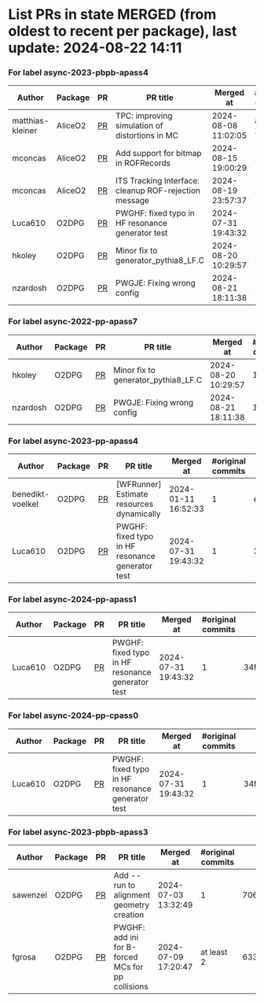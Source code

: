 # List PRs in state MERGED (from oldest to recent per package), last update: 2024-08-22 14:11 


### For label async-2023-pbpb-apass4

| Author | Package | PR | PR title | Merged at | #original commits | Merge commit |
| --- | --- | --- | --- | --- | --- | --- |
| matthias-kleiner | AliceO2 | [PR](https://github.com/AliceO2Group/AliceO2/pull/13345) | TPC: improving simulation of distortions in MC | 2024-08-08 11:02:05 | at least 2 | 91dd4df3c7a3a8b8f7e723b0325d18fa053aedc3 |
| mconcas | AliceO2 | [PR](https://github.com/AliceO2Group/AliceO2/pull/13385) | Add support for bitmap in ROFRecords | 2024-08-15 19:00:29 | 1 | b8782ae86cf2c129f81e571d101d966dd6e9c2ad |
| mconcas | AliceO2 | [PR](https://github.com/AliceO2Group/AliceO2/pull/13401) | ITS Tracking Interface: cleanup ROF-rejection message | 2024-08-19 23:57:37 | 1 | d5b33120a6a5779a054ee4160ab7d0f21907212e |
| Luca610 | O2DPG | [PR](https://github.com/AliceO2Group/O2DPG/pull/1717) | PWGHF: fixed typo in HF resonance generator test | 2024-07-31 19:43:32 | 1 | 34f5498e0b9b9408e532b38d1807488196fddb90 |
| hkoley | O2DPG | [PR](https://github.com/AliceO2Group/O2DPG/pull/1731) | Minor fix to generator_pythia8_LF.C | 2024-08-20 10:29:57 | 1 | ab8d3edaabc6cb6c5a73656c0afb532ded1d7d26 |
| nzardosh | O2DPG | [PR](https://github.com/AliceO2Group/O2DPG/pull/1735) | PWGJE: Fixing wrong config | 2024-08-21 18:11:38 | 1 | ecf17ea416c44a87bd2e53a09e650d32f5feca02 |


### For label async-2022-pp-apass7

| Author | Package | PR | PR title | Merged at | #original commits | Merge commit |
| --- | --- | --- | --- | --- | --- | --- |
| hkoley | O2DPG | [PR](https://github.com/AliceO2Group/O2DPG/pull/1731) | Minor fix to generator_pythia8_LF.C | 2024-08-20 10:29:57 | 1 | ab8d3edaabc6cb6c5a73656c0afb532ded1d7d26 |
| nzardosh | O2DPG | [PR](https://github.com/AliceO2Group/O2DPG/pull/1735) | PWGJE: Fixing wrong config | 2024-08-21 18:11:38 | 1 | ecf17ea416c44a87bd2e53a09e650d32f5feca02 |


### For label async-2023-pp-apass4

| Author | Package | PR | PR title | Merged at | #original commits | Merge commit |
| --- | --- | --- | --- | --- | --- | --- |
| benedikt-voelkel | O2DPG | [PR](https://github.com/AliceO2Group/O2DPG/pull/1329) | [WFRunner] Estimate resources dynamically | 2024-01-11 16:52:33 | 1 | ef0e84d4d13fcafb86b96895ca370894025619fa |
| Luca610 | O2DPG | [PR](https://github.com/AliceO2Group/O2DPG/pull/1717) | PWGHF: fixed typo in HF resonance generator test | 2024-07-31 19:43:32 | 1 | 34f5498e0b9b9408e532b38d1807488196fddb90 |


### For label async-2024-pp-apass1

| Author | Package | PR | PR title | Merged at | #original commits | Merge commit |
| --- | --- | --- | --- | --- | --- | --- |
| Luca610 | O2DPG | [PR](https://github.com/AliceO2Group/O2DPG/pull/1717) | PWGHF: fixed typo in HF resonance generator test | 2024-07-31 19:43:32 | 1 | 34f5498e0b9b9408e532b38d1807488196fddb90 |


### For label async-2024-pp-cpass0

| Author | Package | PR | PR title | Merged at | #original commits | Merge commit |
| --- | --- | --- | --- | --- | --- | --- |
| Luca610 | O2DPG | [PR](https://github.com/AliceO2Group/O2DPG/pull/1717) | PWGHF: fixed typo in HF resonance generator test | 2024-07-31 19:43:32 | 1 | 34f5498e0b9b9408e532b38d1807488196fddb90 |


### For label async-2023-pbpb-apass3

| Author | Package | PR | PR title | Merged at | #original commits | Merge commit |
| --- | --- | --- | --- | --- | --- | --- |
| sawenzel | O2DPG | [PR](https://github.com/AliceO2Group/O2DPG/pull/1686) | Add --run to alignment geometry creation | 2024-07-03 13:32:49 | 1 | 706946e78cd3359896402df6a88d1de80001e609 |
| fgrosa | O2DPG | [PR](https://github.com/AliceO2Group/O2DPG/pull/1693) | PWGHF: add ini for B-forced MCs for pp collisions | 2024-07-09 17:20:47 | at least 2 | 633ed6726bfaa3ef185e69e2325ead380a568c38 |
